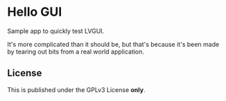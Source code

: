 Hello GUI
=========

Sample app to quickly test LVGUI.

It's more complicated than it should be, but that's because it's been made
by tearing out bits from a real world application.


License
-------

This is published under the GPLv3 License **only**.
